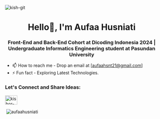<p align="left"> <img src="https://komarev.com/ghpvc/?username=kish-git&label=Profile%20views&color=0e75b6&style=flat" alt="kish-git" /> </p>
<h1 align="center">Hello👋, I'm Aufaa Husniati</h1>
<h3 align="center">Front-End and Back-End Cohort at Dicoding Indonesia 2024 | Undergraduate Informatics Engineering student at Pasundan University</h3>

- 📫 How to reach me - Drop an email at [aufaahsnt21@gmail.com] 
- ⚡ Fun fact - Exploring Latest Technologies. 

<h3 align="left">Let's Connect and Share Ideas:</h3>
<p align="left">
<a href="https://linkedin.com/in/aufaahusniati" target="blank"><img align="center" src="https://raw.githubusercontent.com/rahuldkjain/github-profile-readme-generator/master/src/images/icons/Social/linked-in-alt.svg" alt="kishor-raut" height="30" width="40" /></a>
</p>


<p>&nbsp;<img align="center" src="https://github-readme-stats.vercel.app/api?username=aufaahusniati&show_icons=true&locale=en" alt="aufaahusniati" /></p>
